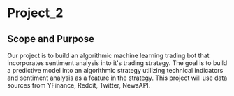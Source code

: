 # Project_2

## Scope and Purpose

Our project is to build an algorithmic machine learning trading bot that incorporates sentiment analysis into it's trading strategy. The goal is to build a predictive model into an algorithmic strategy utilizing technical indicators and sentiment analysis as a feature in the strategy. This project will use data sources from YFinance, Reddit, Twitter, NewsAPI.
